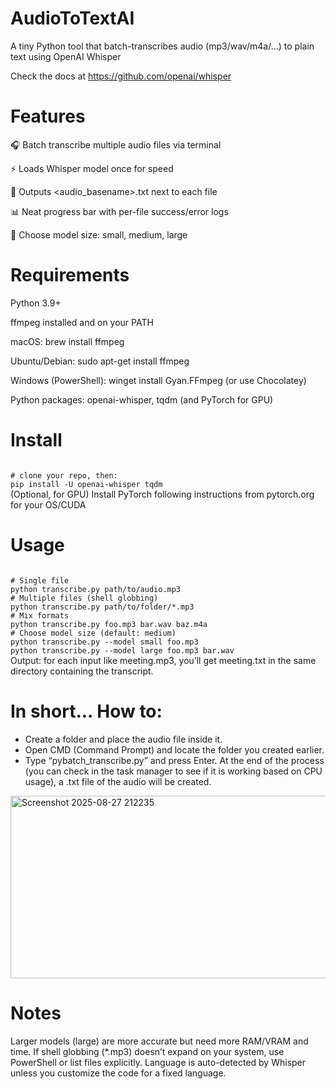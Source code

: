 # AudioToTextAI
A tiny Python tool that batch-transcribes audio (mp3/wav/m4a/…) to plain text using OpenAI Whisper

Check the docs at https://github.com/openai/whisper

# Features
🎧 Batch transcribe multiple audio files via terminal

⚡ Loads Whisper model once for speed

📄 Outputs <audio_basename>.txt next to each file

📊 Neat progress bar with per-file success/error logs

🔁 Choose model size: small, medium, large

# Requirements
Python 3.9+

ffmpeg installed and on your PATH

macOS: brew install ffmpeg

Ubuntu/Debian: sudo apt-get install ffmpeg

Windows (PowerShell): winget install Gyan.FFmpeg (or use Chocolatey)

Python packages: openai-whisper, tqdm (and PyTorch for GPU)

# Install
<code> 
# clone your repo, then:
pip install -U openai-whisper tqdm
</code>
(Optional, for GPU) Install PyTorch following instructions from pytorch.org for your OS/CUDA

# Usage
<code>
# Single file
python transcribe.py path/to/audio.mp3
# Multiple files (shell globbing)
python transcribe.py path/to/folder/*.mp3
# Mix formats
python transcribe.py foo.mp3 bar.wav baz.m4a
# Choose model size (default: medium)
python transcribe.py --model small foo.mp3
python transcribe.py --model large foo.mp3 bar.wav
</code>
Output: for each input like meeting.mp3, you’ll get meeting.txt in the same directory containing the transcript.

# In short... How to:
- Create a folder and place the audio file inside it.
- Open CMD (Command Prompt) and locate the folder you created earlier.
- Type “pybatch_transcribe.py” and press Enter.
At the end of the process (you can check in the task manager to see if it is working based on CPU usage), a .txt file of the audio will be created.
<img width="612" height="292" alt="Screenshot 2025-08-27 212235" src="https://github.com/user-attachments/assets/8defd3ec-4794-4271-b992-76ff661d5393" />

# Notes
Larger models (large) are more accurate but need more RAM/VRAM and time.
If shell globbing (*.mp3) doesn’t expand on your system, use PowerShell or list files explicitly.
Language is auto-detected by Whisper unless you customize the code for a fixed language.
